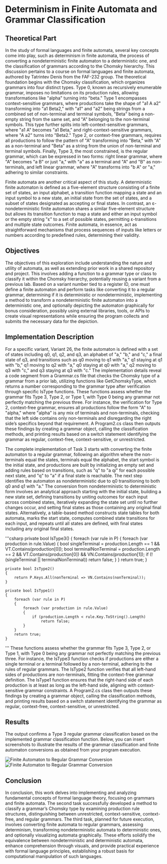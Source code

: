 # Determinism in Finite Automata and Grammar Classification

## Theoretical Part

In the study of formal languages and finite automata, several key concepts come into play, such as determinism in finite automata, the process of converting a nondeterministic finite automaton to a deterministic one, and the classification of grammars according to the Chomsky hierarchy. This discussion pertains to a course on formal languages and finite automata, authored by Tatrintev Denis from the FAF-232 group. The theoretical foundation begins with the Chomsky classification, which organizes grammars into four distinct types. Type 0, known as recursively enumerable grammar, imposes no limitations on its production rules, allowing transformations like "alpha" turning into "beta." Type 1 encompasses context-sensitive grammars, where productions take the shape of "a1 A a2" transforming into "a1 Beta2," with "a1" and "a2" being strings from a combined set of non-terminal and terminal symbols, "Beta" being a non-empty string from the same set, and "A" belonging to the non-terminal symbols. This type further splits into left-context-sensitive grammars, where "a1 A" becomes "a1 Beta," and right-context-sensitive grammars, where "A a2" turns into "Beta2." Type 2, or context-free grammars, requires all productions to follow the pattern of "A" transforming into "Beta," with "A" as a non-terminal and "Beta" as a string from the union of non-terminal and terminal symbols. Finally, Type 3, the most constrained, is the regular grammar, which can be expressed in two forms: right linear grammar, where "A" becomes "a B" or just "a," with "a" as a terminal and "A" and "B" as non-terminals, and left linear grammar, where "A" transforms into "b A" or "a," adhering to similar constraints.

Finite automata are another critical aspect of this study. A deterministic finite automaton is defined as a five-element structure consisting of a finite set of states, an input alphabet, a transition function mapping a state and an input symbol to a new state, an initial state from the set of states, and a subset of states designated as accepting or final states. In contrast, an ε-nondeterministic finite automaton shares a similar five-element structure but allows its transition function to map a state and either an input symbol or the empty string "ε" to a set of possible states, permitting ε-transitions and multiple state outcomes. Finite automata, in essence, act as straightforward mechanisms that process sequences of inputs like letters or numbers according to predefined rules, determining their validity.

## Objectives

The objectives of this exploration include understanding the nature and utility of automata, as well as extending prior work in a shared repository and project. This involves adding a function to a grammar type or class to classify it within the Chomsky hierarchy, potentially reusing a variant from a previous lab. Based on a variant number tied to a register ID, one must define a finite automaton and perform tasks like converting it to a regular grammar, determining if it is deterministic or nondeterministic, implementing a method to transform a nondeterministic finite automaton into a deterministic one, and optionally depicting the automaton graphically for bonus consideration, possibly using external libraries, tools, or APIs to create visual representations while ensuring the program collects and submits the necessary data for the depiction.

## Implementation Description

For a specific variant, Variant 26, the finite automaton is defined with a set of states including q0, q1, q2, and q3, an alphabet of "a," "b," and "c," a final state of q3, and transitions such as q0 moving to q1 with "a," q1 staying at q1 with "b," q1 moving to q2 with "a," q0 staying at q0 with "a," q2 moving to q3 with "c," and q3 staying at q3 with "c." The implementation details reveal a code segment from a Grammar.cs file that checks the Chomsky type of a grammar from a prior lab, utilizing functions like GetChomskyType, which returns a number corresponding to the grammar type after verification through specific IsType functions. These functions assess whether the grammar fits Type 3, Type 2, or Type 1, with Type 0 being any grammar not perfectly matching the previous three. For instance, the verification for Type 2, context-free grammar, ensures all productions follow the form "A" to "alpha," where "alpha" is any mix of terminals and non-terminals, checking that the left side contains only non-terminals and disregarding the right side’s specifics beyond that requirement. A Program2.cs class then outputs these findings by creating a grammar object, calling the classification methods, and printing results based on a switch statement identifying the grammar as regular, context-free, context-sensitive, or unrestricted.

The complete implementation of Task 3 starts with converting the finite automaton to a regular grammar, following an algorithm where the non-terminals equal the states, terminals equal the alphabet, the start symbol is the initial state, and productions are built by initializing an empty set and adding rules based on transitions, such as "q" to "a qi" for each possible next state, and "q" to "a" if a final state is reachable. The next step identifies the automaton as nondeterministic due to q0 transitioning to both q0 and q1 with "a." The conversion from nondeterministic to deterministic form involves an analytical approach starting with the initial state, building a new state set, defining transitions by uniting outcomes for each input across combined states, iteratively expanding the state set until no further changes occur, and setting final states as those containing any original final states. Alternatively, a table-based method constructs state tables for both automata, marks the start state, computes combined state transitions for each input, and repeats until all states are defined, with final states including any original final states.

'''csharp
 private bool IsType3()
    {
        foreach (var rule in P)
        {
            foreach (var production in rule.Value)
            {
                bool singleTerminal = production.Length == 1 && VT.Contains(production[0]);
                bool terminalNonTerminal = production.Length == 2 && VT.Contains(production[0]) && VN.Contains(production[1]);
                if (!(singleTerminal || terminalNonTerminal)) return false;
            }
        }
        return true;
    }

    private bool IsType2()
    {
        return P.Keys.All(nonTerminal => VN.Contains(nonTerminal));
    }

    private bool IsType1()
    {
        foreach (var rule in P)
        {
            foreach (var production in rule.Value)
            {
                if (production.Length < rule.Key.ToString().Length)
                    return false;
            }
        }
        return true;
    }

'''
These functions assess whether the grammar fits Type 3, Type 2, or Type 1, with Type 0 being any grammar not perfectly matching the previous three. For instance, the IsType3 function checks if productions are either a single terminal or a terminal followed by a non-terminal, adhering to the rules of regular grammars. The IsType2 function verifies that all left-hand sides of productions are non-terminals, fitting the context-free grammar definition. The IsType1 function ensures that the right-hand side of each production is at least as long as the left-hand side, aligning with context-sensitive grammar constraints. A Program2.cs class then outputs these findings by creating a grammar object, calling the classification methods, and printing results based on a switch statement identifying the grammar as regular, context-free, context-sensitive, or unrestricted.
## Results

The output confirms a Type 3 regular grammar classification based on the implemented grammar classification function. Below, you can insert screenshots to illustrate the results of the grammar classification and finite automaton conversions as obtained from your program execution.

![Finite Automaton to Regular Grammar Conversion](Reports/lfa2.png)
![Finite Automaton to Regular Grammar Conversion](Reports/lfa3.png)

## Conclusion

In conclusion, this work delves into implementing and analyzing fundamental concepts of formal language theory, focusing on grammars and finite automata. The second task successfully developed a method to classify a grammar’s Chomsky type by examining production rule structures, distinguishing between unrestricted, context-sensitive, context-free, and regular grammars. The third task, planned for future execution, involves converting finite automata to regular grammars, assessing determinism, transforming nondeterministic automata to deterministic ones, and optionally visualizing automata graphically. These efforts solidify the equivalence between nondeterministic and deterministic automata, enhance comprehension through visuals, and provide practical experience with formal language principles, establishing a robust basis for computational manipulation of such languages.
